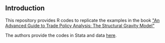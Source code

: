 ## Introduction

This repository provides R codes to replicate the examples in the book ["An Advanced Guide to Trade Policy Analysis: The Structural Gravity Model"](https://www.wto.org/english/res_e/booksp_e/advancedwtounctad2016_e.pdf)

The authors provide the codes in Stata and data [here](https://vi.unctad.org/tpa/web/zips/vol2/Advanced%20Guide%20to%20TPA.zip).


